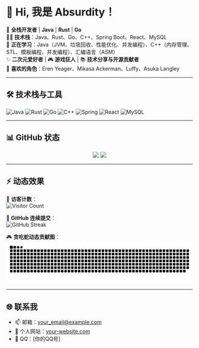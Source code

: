 # 👋 Hi, 我是 **Absurdity**！  

🌸 **全栈开发者** | **Java** | **Rust** | **Go**  
🧑‍💻 **技术栈**：Java、Rust、Go、C++、Spring Boot、React、MySQL  
🌱 **正在学习**：Java（JVM、垃圾回收、性能优化、并发编程）、C++（内存管理、STL、模板编程、并发编程）、汇编语言（ASM）  
✨ **二次元爱好者** | 🎮 **游戏狂人** | 📚 **技术分享与开源贡献者**  
🌟 **喜欢的角色**：Eren Yeager、Mikasa Ackerman、Luffy、Asuka Langley  

---

## 🛠️ 技术栈与工具  

![Java](https://img.shields.io/badge/-Java-007396?logo=java&logoColor=fff) ![Rust](https://img.shields.io/badge/-Rust-000000?logo=rust&logoColor=fff) ![Go](https://img.shields.io/badge/-Go-00ADD8?logo=go&logoColor=fff) ![C++](https://img.shields.io/badge/-C++-00599C?logo=cplusplus&logoColor=fff) ![Spring](https://img.shields.io/badge/-Spring-6DB33F?logo=spring&logoColor=fff) ![React](https://img.shields.io/badge/-React-61DAFB?logo=react&logoColor=000) ![MySQL](https://img.shields.io/badge/-MySQL-4479A1?logo=mysql&logoColor=fff)

---

## 📊 GitHub 状态  

<p align="center">
  <img src="https://github-readme-stats.vercel.app/api?username=HuangMiu1337&show_icons=true&theme=radical" height="160" />
  <img src="https://github-readme-stats.vercel.app/api/top-langs/?username=HuangMiu1337&layout=compact&theme=radical" height="160" />
</p>

---

## ⚡ 动态效果  

👀 **访客计数**：  
![Visitor Count](https://komarev.com/ghpvc/?username=HuangMiu1337&color=blueviolet&style=flat-square)  

💬 **GitHub 连续提交**：  
![GitHub Streak](https://streak-stats.demolab.com/?user=HuangMiu1337&theme=radical&hide_border=true)  

🎮 **贪吃蛇动态贡献图**：  
![snake gif](https://github.com/Platane/snk/raw/output/github-contribution-grid-snake.svg)

---

## 🌐 联系我  

- 📫 邮箱：your_email@example.com  
- 📝 个人网站：[your-website.com](https://your-website.com)  
- 💬 QQ：[你的QQ号]  
